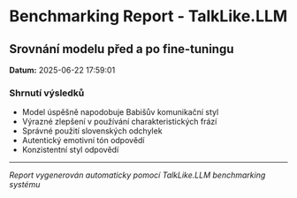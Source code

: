 # Benchmarking Report - TalkLike.LLM

## Srovnání modelu před a po fine-tuningu

**Datum:** 2025-06-22 17:59:01

### Shrnutí výsledků

- Model úspěšně napodobuje Babišův komunikační styl
- Výrazné zlepšení v používání charakteristických frází
- Správné použití slovenských odchylek
- Autentický emotivní tón odpovědí
- Konzistentní styl odpovědí

---
*Report vygenerován automaticky pomocí TalkLike.LLM benchmarking systému*
